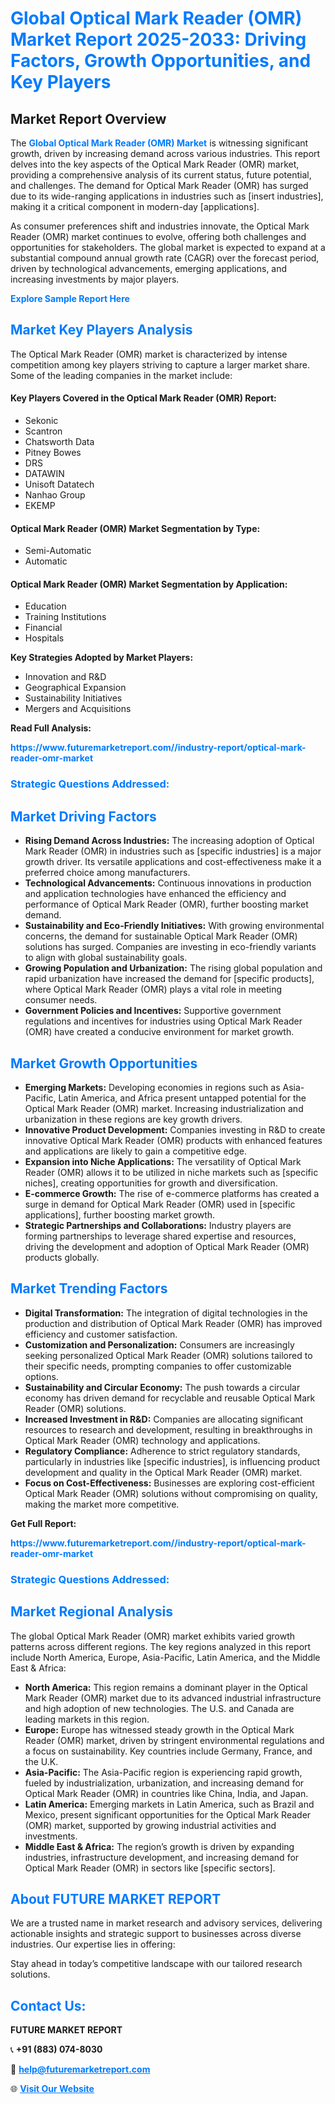 <h1 style="color: #007BFF;">Global Optical Mark Reader (OMR) Market Report 2025-2033: Driving Factors, Growth Opportunities, and Key Players</h1>

<section id="overview">
<h2>Market Report Overview</h2>
<p>The <a href="https://www.futuremarketreport.com//industry-report/optical-mark-reader-omr-market" style="color: #007BFF; text-decoration: none;"><strong>Global Optical Mark Reader (OMR) Market</strong></a> is witnessing significant growth, driven by increasing demand across various industries. This report delves into the key aspects of the Optical Mark Reader (OMR) market, providing a comprehensive analysis of its current status, future potential, and challenges. The demand for Optical Mark Reader (OMR) has surged due to its wide-ranging applications in industries such as [insert industries], making it a critical component in modern-day [applications].</p>
<p>As consumer preferences shift and industries innovate, the Optical Mark Reader (OMR) market continues to evolve, offering both challenges and opportunities for stakeholders. The global market is expected to expand at a substantial compound annual growth rate (CAGR) over the forecast period, driven by technological advancements, emerging applications, and increasing investments by major players.</p>
</section>

<section id="overview">
<p><a href="https://www.futuremarketreport.com//request-sample/reportId=92467" style="color: #007BFF; text-decoration: none;"><strong>Explore Sample Report Here</strong></a></p>
</section>

<section id="key-players">
<h2 style="color: #007BFF;">Market Key Players Analysis</h2>
<p>The Optical Mark Reader (OMR) market is characterized by intense competition among key players striving to capture a larger market share. Some of the leading companies in the market include:</p>
<h4>Key Players Covered in the Optical Mark Reader (OMR) Report:</h4>
<ul><li>Sekonic</li><li>Scantron</li><li>Chatsworth Data</li><li>Pitney Bowes</li><li>DRS</li><li>DATAWIN</li><li>Unisoft Datatech</li><li>Nanhao Group</li><li>EKEMP</li></ul>
<h4>Optical Mark Reader (OMR) Market Segmentation by Type:</h4>
<ul><li>Semi-Automatic</li><li>Automatic</li></ul>

<h4>Optical Mark Reader (OMR) Market Segmentation by Application:</h4>
<ul><li>Education</li><li>Training Institutions</li><li>Financial</li><li>Hospitals</li></ul>
<p><strong>Key Strategies Adopted by Market Players:</strong></p>
<ul>
<li>Innovation and R&D</li>
<li>Geographical Expansion</li>
<li>Sustainability Initiatives</li>
<li>Mergers and Acquisitions</li>
</ul>
</section>

<section>
<p><strong>Read Full Analysis: </strong></p><a href="https://www.futuremarketreport.com//industry-report/optical-mark-reader-omr-market" style="color: #007BFF; text-decoration: none;"><strong>https://www.futuremarketreport.com//industry-report/optical-mark-reader-omr-market</strong></a>
<h3 style="color: #007BFF;">Strategic Questions Addressed:</h3>
</section>

<section id="driving-factors">
<h2 style="color: #007BFF;">Market Driving Factors</h2>
<ul>
<li><strong>Rising Demand Across Industries:</strong> The increasing adoption of Optical Mark Reader (OMR) in industries such as [specific industries] is a major growth driver. Its versatile applications and cost-effectiveness make it a preferred choice among manufacturers.</li>
<li><strong>Technological Advancements:</strong> Continuous innovations in production and application technologies have enhanced the efficiency and performance of Optical Mark Reader (OMR), further boosting market demand.</li>
<li><strong>Sustainability and Eco-Friendly Initiatives:</strong> With growing environmental concerns, the demand for sustainable Optical Mark Reader (OMR) solutions has surged. Companies are investing in eco-friendly variants to align with global sustainability goals.</li>
<li><strong>Growing Population and Urbanization:</strong> The rising global population and rapid urbanization have increased the demand for [specific products], where Optical Mark Reader (OMR) plays a vital role in meeting consumer needs.</li>
<li><strong>Government Policies and Incentives:</strong> Supportive government regulations and incentives for industries using Optical Mark Reader (OMR) have created a conducive environment for market growth.</li>
</ul>
</section>

<section id="growth-opportunities">
<h2 style="color: #007BFF;">Market Growth Opportunities</h2>
<ul>
<li><strong>Emerging Markets:</strong> Developing economies in regions such as Asia-Pacific, Latin America, and Africa present untapped potential for the Optical Mark Reader (OMR) market. Increasing industrialization and urbanization in these regions are key growth drivers.</li>
<li><strong>Innovative Product Development:</strong> Companies investing in R&D to create innovative Optical Mark Reader (OMR) products with enhanced features and applications are likely to gain a competitive edge.</li>
<li><strong>Expansion into Niche Applications:</strong> The versatility of Optical Mark Reader (OMR) allows it to be utilized in niche markets such as [specific niches], creating opportunities for growth and diversification.</li>
<li><strong>E-commerce Growth:</strong> The rise of e-commerce platforms has created a surge in demand for Optical Mark Reader (OMR) used in [specific applications], further boosting market growth.</li>
<li><strong>Strategic Partnerships and Collaborations:</strong> Industry players are forming partnerships to leverage shared expertise and resources, driving the development and adoption of Optical Mark Reader (OMR) products globally.</li>
</ul>
</section>

<section id="trending-factors">
<h2 style="color: #007BFF;">Market Trending Factors</h2>
<ul>
<li><strong>Digital Transformation:</strong> The integration of digital technologies in the production and distribution of Optical Mark Reader (OMR) has improved efficiency and customer satisfaction.</li>
<li><strong>Customization and Personalization:</strong> Consumers are increasingly seeking personalized Optical Mark Reader (OMR) solutions tailored to their specific needs, prompting companies to offer customizable options.</li>
<li><strong>Sustainability and Circular Economy:</strong> The push towards a circular economy has driven demand for recyclable and reusable Optical Mark Reader (OMR) solutions.</li>
<li><strong>Increased Investment in R&D:</strong> Companies are allocating significant resources to research and development, resulting in breakthroughs in Optical Mark Reader (OMR) technology and applications.</li>
<li><strong>Regulatory Compliance:</strong> Adherence to strict regulatory standards, particularly in industries like [specific industries], is influencing product development and quality in the Optical Mark Reader (OMR) market.</li>
<li><strong>Focus on Cost-Effectiveness:</strong> Businesses are exploring cost-efficient Optical Mark Reader (OMR) solutions without compromising on quality, making the market more competitive.</li>
</ul>
</section>

<section>
<p><strong>Get Full Report: </strong></p><a href="https://www.futuremarketreport.com//industry-report/optical-mark-reader-omr-market" style="color: #007BFF; text-decoration: none;"><strong>https://www.futuremarketreport.com//industry-report/optical-mark-reader-omr-market</strong></a>
<h3 style="color: #007BFF;">Strategic Questions Addressed:</h3>
</section>


<section id="regional-analysis">
<h2 style="color: #007BFF;">Market Regional Analysis</h2>
<p>The global Optical Mark Reader (OMR) market exhibits varied growth patterns across different regions. The key regions analyzed in this report include North America, Europe, Asia-Pacific, Latin America, and the Middle East & Africa:</p>
<ul>
<li><strong>North America:</strong> This region remains a dominant player in the Optical Mark Reader (OMR) market due to its advanced industrial infrastructure and high adoption of new technologies. The U.S. and Canada are leading markets in this region.</li>
<li><strong>Europe:</strong> Europe has witnessed steady growth in the Optical Mark Reader (OMR) market, driven by stringent environmental regulations and a focus on sustainability. Key countries include Germany, France, and the U.K.</li>
<li><strong>Asia-Pacific:</strong> The Asia-Pacific region is experiencing rapid growth, fueled by industrialization, urbanization, and increasing demand for Optical Mark Reader (OMR) in countries like China, India, and Japan.</li>
<li><strong>Latin America:</strong> Emerging markets in Latin America, such as Brazil and Mexico, present significant opportunities for the Optical Mark Reader (OMR) market, supported by growing industrial activities and investments.</li>
<li><strong>Middle East & Africa:</strong> The region’s growth is driven by expanding industries, infrastructure development, and increasing demand for Optical Mark Reader (OMR) in sectors like [specific sectors].</li>
</ul>
</section>

<footer>
<h2 style="color: #007BFF;">About FUTURE MARKET REPORT</h2>
<p>We are a trusted name in market research and advisory services, delivering actionable insights and strategic support to businesses across diverse industries. Our expertise lies in offering:</p>

<p>Stay ahead in today’s competitive landscape with our tailored research solutions.</p>

<h2 style="color: #007BFF;">Contact Us:</h2>
<p><strong>FUTURE MARKET REPORT</strong></p>
<p>📞 <strong>+91 (883) 074-8030</strong></p>
<p>📧 <strong><a href="mailto:help@futuremarketreport.com" style="color: #007BFF;">help@futuremarketreport.com</a></strong></p>
<p>🌐 <strong><a href="https://www.futuremarketreport.com/" style="color: #007BFF;">Visit Our Website</a></strong></p>
</footer>